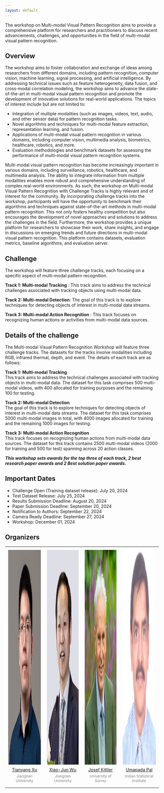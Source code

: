 ```yaml
---
layout: default
---
```


The workshop on Multi-modal Visual Pattern Recognition aims to provide a comprehensive platform for researchers and practitioners to discuss recent advancements, challenges, and opportunities in the field of multi-modal visual pattern recognition.   

## **Overview**
The workshop aims to foster collaboration and exchange of ideas among researchers from different domains, including pattern recognition, computer vision, machine learning, signal processing, and artificial intelligence. By addressing technical issues such as feature heterogeneity, data fusion, and cross-modal correlation modeling, the workshop aims to advance the state-of-the-art in multi-modal visual pattern recognition and promote the development of innovative solutions for real-world applications. The topics of interest include but are not limited to:
- Integration of multiple modalities (such as images, videos, text, audio, and other sensor data) for pattern recognition tasks.
- Novel algorithms and techniques for multi-modal feature extraction, representation learning, and fusion.
- Applications of multi-modal visual pattern recognition in various domains, including computer vision, multimedia analysis, biometrics, healthcare, robotics, and more.
- Evaluation methodologies and benchmark datasets for assessing the performance of multi-modal visual pattern recognition systems.

Multi-modal visual pattern recognition has become increasingly important in various domains, including surveillance, robotics, healthcare, and multimedia analysis. The ability to integrate information from multiple modalities enables more robust and comprehensive understanding of complex real-world environments. As such, the workshop on Multi-modal Visual Pattern Recognition with Challenge Tracks is highly relevant and of interest for the community. By incorporating challenge tracks into the workshop, participants will have the opportunity to benchmark their algorithms and techniques against state-of-the-art methods in multi-modal pattern recognition. This not only fosters healthy competition but also encourages the development of novel approaches and solutions to address the challenges in the field. Furthermore, the workshop provides a unique platform for researchers to showcase their work, share insights, and engage in discussions on emerging trends and future directions in multi-modal visual pattern recognition. This platform contains datasets, evaluation metrics, baseline algorithms, and evaluation server.


## **Challenge**
The workshop will feature three challenge tracks, each focusing on a specific aspect of multi-modal pattern recognition.

**Track 1: Multi-modal Tracking** : This track aims to address the technical challenges associated with tracking objects using multi-modal data.  
  
**Track 2: Multi-modal Detection**: The goal of this track is to explore techniques for detecting objects of interest in multi-modal data streams.  
  
**Track 3: Multi-modal Action Recognition** : This track focuses on recognizing human actions or activities from multi-modal data sources.   


## **Details of the challenge**    
The Multi-modal Visual Pattern Recognition Workshop will feature three challenge tracks. The datasets for the tracks involve modalities including RGB, infrared thermal, depth, and event. The details of each track are as follows:   

**Track 1: Multi-modal Tracking**     
This track aims to address the technical challenges associated with tracking objects in multi-modal data. The dataset for this task comprises 500 multi-modal videos, with 400 allocated for training purposes and the remaining 100 for testing.  

**Track 2: Multi-modal Detection**    
The goal of this track is to explore techniques for detecting objects of interest in multi-modal data streams. The dataset for this task comprises 5000 multi-modal images in total, with 4000 images allocated for training and the remaining 1000 images for testing.  

**Track 3: Multi-modal Action Recognition**    
This track focuses on recognizing human actions from multi-modal data sources. The dataset for this track contains 2500 multi-modal videos (2000 for training and 500 for test) spanning across 20 action classes.   

**_This workshop sets awards for the top three of each track, 2 best research paper awards and 2 Best solution paper awards._**


## **Important Dates**
- Challenge Open (Training dataset release): July 20, 2024
- Test Dataset Release: July 25, 2024
- Results Submission Deadline: August 20, 2024
- Paper Submission Deadline: September 20, 2024
- Notification to Authors: September 22, 2024
- Camera Ready Deadline: September 27, 2024
- Workshop: December 01, 2024

## **Organizers**
<table style="width: 100%; table-layout: fixed; border-collapse: collapse;">
    <tr>
        <td style="text-align: center; padding: 10px; border: 0;">
            <a href="https://xu-tianyang.github.io/">
                <img src="figs/Tianyang%20Xu.jpg" alt="People" style="width: 500px; height: 700px;">
            </a>
          <a href ="mailto:tianyang.xu@jiangnan.edu.cn">
            <p style="margin: 5px 0;">Tianyang Xu</p>
          </a>
            <p style="margin: 5px 0; font-size: 12px; color: gray; ">Jiangnan University</p>
        </td>
        <td style="text-align: center; padding: 10px; border: 0;">
            <a href="https://scholar.google.com/citations?user=5IST34sAAAAJ&hl=zh-CN&oi=ao">
                <img src="figs/Xiao-jun%20Wu.jpg" alt="People" style="width: 500px; height: 700px;">
            </a>
           <a href ="mailto:wu_xiaojun@jiangnan.edu.cn">
            <p style="margin: 5px 0;">Xiao-Jun Wu</p>
           </a>
            <p style="margin: 5px 0; font-size: 12px; color: gray;">Jiangnan University</p>
        </td>
        <td style="text-align: center; padding: 10px; border: 0;">
            <a href="https://www.surrey.ac.uk/people/josef-kittler">
                <img src="figs/Josef%20Kittler.jpg" alt="People" style="width: 500px; height: 700px;">
            </a>
          <a href ="mailto:j.kittler@surrey.ac.uk">
            <p style="margin: 5px 0;">Josef Kittler</p>
          </a>
            <p style="margin: 5px 0; font-size: 12px; color: gray;">University of Surrey</p>
        </td>
        <td style="text-align: center; padding: 10px; border: 0;">
            <a href="https://www.isical.ac.in/~umapada">
                <img src="figs/Umapada%20Pal.jpg" alt="People" style="width: 500px; height: 700px;">
            </a>
          <a href ="mailto:umapada@isical.ac.in">
            <p style="margin: 5px 0;">Umapada Pal</p>
          </a>
            <p style="margin: 5px 0; font-size: 12px; color: gray;">Indian Statistical Institute</p>
        </td>
    </tr>
</table>

